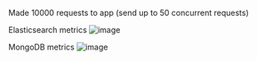 Made 10000 requests to app (send up to 50 concurrent requests)

Elasticsearch metrics
![image](https://github.com/user-attachments/assets/971d1d18-7721-4018-8bde-952cab0446c8)

MongoDB metrics
![image](https://github.com/user-attachments/assets/2a9f09e7-c1cc-4136-9a2d-53896beddc2e)
